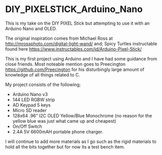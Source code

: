 # DIY_PIXELSTICK_Arduino_Nano
This is my take on the DIY PIXEL Stick but attempting to use it with an Arduino Nano and OLED. 

The original inspiration comes from Michael Ross at http://mrossphoto.com/digital-light-wand/ and;
Spicy Turtles instructable found here https://www.instructables.com/id/Arduino-Pixel-Stick/

This is my first project using Arduino and I have had some guidance from close friends. Most noteable mention goes to Preecington https://github.com/Preecington for his disturbingly large amount of knowledge of all things related to C.

My project consists of the following;
- Arduino Nano v3
- 144 LED RGBW strip
- AD Keypad 5 keys
- Micro SD reader
- 128x64 .96" I2C OLED Yellow/Blue Monochrome (no reason for the yellow blue was just what came up and cheapest)
- On/Off Switch
- 2.4A 5V 6600mAH portable phone charger.

I will continue to add more materials as I go such as the rigid materials to hold all the bits together but for now its a test bench item.



